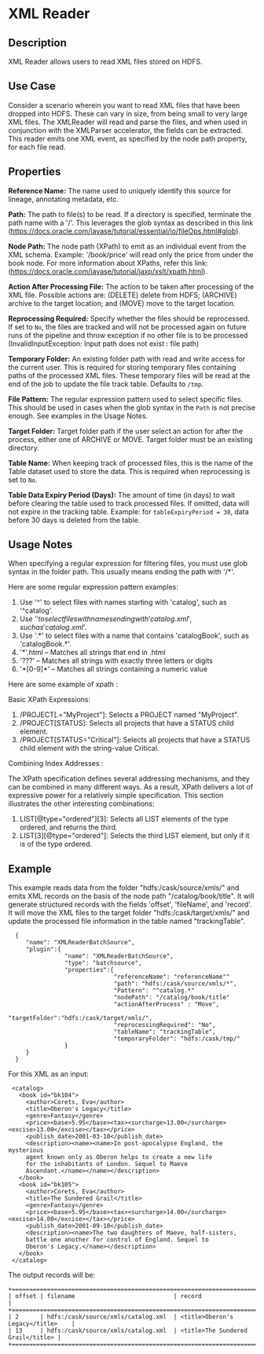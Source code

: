 # XML Reader


Description
-----------
XML Reader allows users to read XML files stored on HDFS.


Use Case
--------
Consider a scenario wherein you want to read XML files that have been dropped into HDFS.
These can vary in size, from being small to very large XML files. The XMLReader will read and parse the files, and when used in conjunction with the XMLParser accelerator, the fields can be extracted.
This reader emits one XML event, as specified by the node path property, for each file read.


Properties
----------
**Reference Name:** The name used to uniquely identify this source for lineage, annotating metadata, etc.

**Path:** The path to file(s) to be read. If a directory is specified, terminate the path name with a '/'. This leverages the glob syntax as described in this link (https://docs.oracle.com/javase/tutorial/essential/io/fileOps.html#glob).

**Node Path:** The node path (XPath) to emit as an individual event from the XML schema. Example: '/book/price' will read only the price from under the book node. For more information about XPaths, refer this link: (https://docs.oracle.com/javase/tutorial/jaxp/xslt/xpath.html).

**Action After Processing File:** The action to be taken after processing of the XML file. Possible actions are: (DELETE) delete from HDFS; (ARCHIVE) archive to the target location; and (MOVE) move to the target location.

**Reprocessing Required:** Specify whether the files should be reprocessed. If set to `No`, the files are tracked and will not be processed again on future runs of the pipeline and throw exception if no other file is to be processed (InvalidInputException: Input path does not exist : file path)

**Temporary Folder:** An existing folder path with read and write access for the current user. This is required for storing temporary files containing paths of the processed XML files. These temporary files will be read at the end of the job to update the file track table. Defaults to `/tmp`.

**File Pattern:** The regular expression pattern used to select specific files. This should be used in cases when the glob syntax in the `Path` is not precise enough. See examples in the Usage Notes.

**Target Folder:** Target folder path if the user select an action for after the process, either one of ARCHIVE or MOVE. Target folder must be an existing directory.

**Table Name:** When keeping track of processed files, this is the name of the Table dataset used to store the data. This is required when reprocessing is set to `No`.

**Table Data Expiry Period (Days):** The amount of time (in days) to wait before clearing the table used to track processed files. If omitted, data will not expire in the tracking table. Example: for `tableExpiryPeriod = 30`, data before 30 days is deleted from the table.


Usage Notes
-----------
When specifying a regular expression for filtering files, you must use glob syntax in the folder path.
This usually means ending the path with '/*'.

Here are some regular expression pattern examples:
1. Use '^' to select files with names starting with 'catalog', such as '^catalog'.
2. Use '$' to select files with names ending with 'catalog.xml', such as 'catalog.xml$'.
3. Use '.\*' to select files with a name that contains 'catalogBook', such as 'catalogBook.*'.
4. '\*'.html – Matches all strings that end in .html
5. '???' – Matches all strings with exactly three letters or digits
6. '\*\[0-9]\*' – Matches all strings containing a numeric value

Here are some example of xpath :

Basic XPath Expressions: 

1. /PROJECT\[.="MyProject"]: Selects a PROJECT named "MyProject".
2. /PROJECT\[STATUS]: Selects all projects that have a STATUS child element.
3. /PROJECT\[STATUS="Critical"]: Selects all projects that have a STATUS child element with the string-value Critical.

Combining Index Addresses :

The XPath specification defines several addressing mechanisms, and they can be combined in many different ways. As a result, XPath delivers a lot of expressive power for a relatively simple specification. This section illustrates the other interesting combinations:

1. LIST\[@type="ordered"]\[3]: Selects all LIST elements of the type ordered, and returns the third.
2. LIST\[3]\[@type="ordered"]: Selects the third LIST element, but only if it is of the type ordered.


Example
-------
This example reads data from the folder "hdfs:/cask/source/xmls/" and emits XML records on the basis of the node path "/catalog/book/title". It will generate structured records with the fields 'offset', 'fileName', and 'record'. It will move the XML files to the target folder "hdfs:/cask/target/xmls/" and update the processed file information
in the table named "trackingTable".

      {
         "name": "XMLReaderBatchSource",
         "plugin":{
                    "name": "XMLReaderBatchSource",
                    "type": "batchsource",
                    "properties":{
                                  "referenceName": "referenceName""
                                  "path": "hdfs:/cask/source/xmls/*",
                                  "Pattern": "^catalog.*"
                                  "nodePath": "/catalog/book/title"
                                  "actionAfterProcess" : "Move",
                                  "targetFolder":"hdfs:/cask/target/xmls/",
                                  "reprocessingRequired": "No",
                                  "tableName": "trackingTable",
                                  "temporaryFolder": "hdfs:/cask/tmp/"
                    }
         }
      }


 For this XML as an input:

     <catalog>
       <book id="bk104">
         <author>Corets, Eva</author>
         <title>Oberon's Legacy</title>
         <genre>Fantasy</genre>
         <price><base>5.95</base><tax><surcharge>13.00</surcharge><excise>13.00</excise></tax></price>
         <publish_date>2001-03-10</publish_date>
         <description><name><name>In post-apocalypse England, the mysterious
         agent known only as Oberon helps to create a new life
         for the inhabitants of London. Sequel to Maeve
         Ascendant.</name></name></description>
       </book>
       <book id="bk105">
         <author>Corets, Eva</author>
         <title>The Sundered Grail</title>
         <genre>Fantasy</genre>
         <price><base>5.95</base><tax><surcharge>14.00</surcharge><excise>14.00</excise></tax></price>
         <publish_date>2001-09-10</publish_date>
         <description><name>The two daughters of Maeve, half-sisters,
         battle one another for control of England. Sequel to
         Oberon's Legacy.</name></description>
       </book>
     </catalog>

 The output records will be:

    +==================================================================================+
    | offset | filename                            | record                            |
    +==================================================================================+
    | 2      | hdfs:/cask/source/xmls/catalog.xml  | <title>Oberon's Legacy</title>    |
    | 13     | hdfs:/cask/source/xmls/catalog.xml  | <title>The Sundered Grail</title> |
    +==================================================================================+
